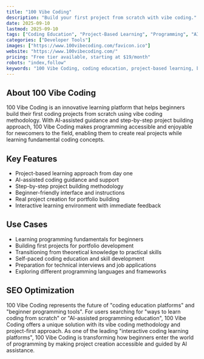 ```yaml
---
title: "100 Vibe Coding"
description: "Build your first project from scratch with vibe coding."
date: 2025-09-10
lastmod: 2025-09-10
tags: ["Coding Education", "Project-Based Learning", "Programming", "AI Assistance"]
categories: ["Developer Tools"]
images: ["https://www.100vibecoding.com/favicon.ico"]
website: "https://www.100vibecoding.com/"
pricing: "Free tier available, starting at $19/month"
robots: "index,follow"
keywords: "100 Vibe Coding, coding education, project-based learning, beginner programming, AI coding assistance"
---
```


## About 100 Vibe Coding

100 Vibe Coding is an innovative learning platform that helps beginners build their first coding projects from scratch using vibe coding methodology. With AI-assisted guidance and step-by-step project building approach, 100 Vibe Coding makes programming accessible and enjoyable for newcomers to the field, enabling them to create real projects while learning fundamental coding concepts.

## Key Features

- Project-based learning approach from day one
- AI-assisted coding guidance and support
- Step-by-step project building methodology
- Beginner-friendly interface and instructions
- Real project creation for portfolio building
- Interactive learning environment with immediate feedback

## Use Cases

- Learning programming fundamentals for beginners
- Building first projects for portfolio development
- Transitioning from theoretical knowledge to practical skills
- Self-paced coding education and skill development
- Preparation for technical interviews and job applications
- Exploring different programming languages and frameworks

## SEO Optimization

100 Vibe Coding represents the future of "coding education platforms" and "beginner programming tools". For users searching for "ways to learn coding from scratch" or "AI-assisted programming education", 100 Vibe Coding offers a unique solution with its vibe coding methodology and project-first approach. As one of the leading "interactive coding learning platforms", 100 Vibe Coding is transforming how beginners enter the world of programming by making project creation accessible and guided by AI assistance.